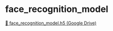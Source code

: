 # face_recognition_model   
[🔗 face_recognition_model.h5 (Google Drive)](https://drive.google.com/file/d/1OsuM7l1tz0dxRZvLqNR7m-NNjLiniHa-/view?usp=drive_link)
